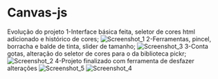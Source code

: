 # Canvas-js
Evolução do projeto
1-Interface básica feita, seletor de cores html adicionado e histórico de cores;
![Screenshot_1](https://github.com/user-attachments/assets/187943b5-3ea9-4568-a7fb-aaa0ea626fc1)
2-Ferramentas, pincel, borracha e balde de tinta, slider de tamanho;
![Screenshot_3](https://github.com/user-attachments/assets/71c9118e-e928-4165-806c-427193004dea)
3-Conta gotas, alteração do seletor de cores para o da biblioteca pickr;
![Screenshot_2](https://github.com/user-attachments/assets/0dbce305-17b5-4d8b-8a25-bc688b915f58)
4-Projeto finalizado com ferramenta de desfazer alterações
![Screenshot_5](https://github.com/user-attachments/assets/f8a92cfc-9737-4601-bd00-e1ee5b69c161)
![Screenshot_4](https://github.com/user-attachments/assets/4c40bd7e-f9bc-45e3-aec4-948748c8d7e3)

